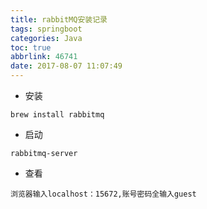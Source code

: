 ```yaml
---
title: rabbitMQ安装记录
tags: springboot
categories: Java
toc: true
abbrlink: 46741
date: 2017-08-07 11:07:49
---
```


- 安装

```
brew install rabbitmq
```
- 启动

```
rabbitmq-server
```
- 查看

```
浏览器输入localhost：15672,账号密码全输入guest
```
